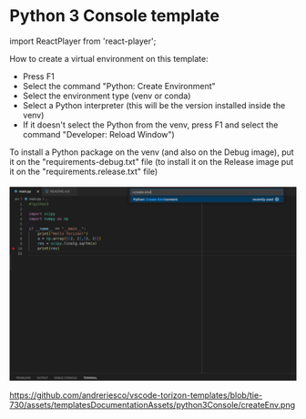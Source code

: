 
# Python 3 Console template

import ReactPlayer from 'react-player';

How to create a virtual environment on this template:

 - Press F1
 - Select the command "Python: Create Environment"
 - Select the environment type (venv or conda)
 - Select a Python interpreter (this will be the version installed inside the
 venv)
 - If it doesn't select the Python from the venv, press F1 and select the command
 "Developer: Reload Window")

To install a Python package on the venv (and also on the Debug image), put it 
on the "requirements-debug.txt" file (to install it on the Release image put it
on the "requirements.release.txt" file)

![Create environment command](../common/createEnv.png "createEnvImg")

<ReactPlayer playsinline pip={true} stopOnUnmount={false} controls={true} url="./createPythonEnv.mp4" width="35vw" height="auto" preload="metadata" />

https://github.com/andreriesco/vscode-torizon-templates/blob/tie-730/assets/templatesDocumentationAssets/python3Console/createEnv.png